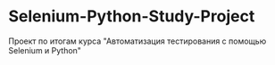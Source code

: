 # Selenium-Python-Study-Project
Проект по итогам курса "Автоматизация тестирования с помощью Selenium и Python"
